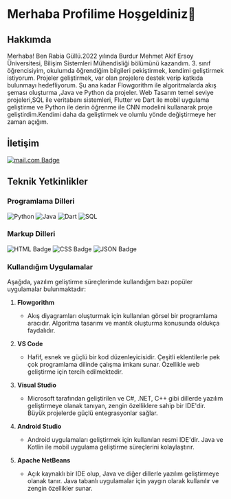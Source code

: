 <h1>Merhaba Profilime Hoşgeldiniz👋 </h1>

<h2>Hakkımda</h2>

   Merhaba! 
Ben Rabia Güllü.2022 yılında Burdur Mehmet Akif Ersoy Üniversitesi, Bilişim Sistemleri Mühendisliği bölümünü kazandım. 3. sınıf öğrencisiyim, okulumda öğrendiğim bilgileri pekiştirmek, kendimi geliştirmek istiyorum. Projeler geliştirmek, var olan projelere destek verip katkıda bulunmayı hedefliyorum. 
Şu ana kadar Flowgorithm ile algoritmalarda akış şeması oluşturma ,Java ve Python da projeler. Web Tasarım temel seviye projeleri,SQL ile veritabanı sistemleri, Flutter ve Dart ile mobil uygulama geliştirme ve Python ile derin öğrenme ile CNN modelini kullanarak proje geliştirdim.Kendimi daha da geliştirmek ve olumlu yönde değiştirmeye her zaman açığım.
    
<h2>İletişim</h2>
                                      

<a href=mailto:rabiagkocael@gmail.com>![mail.com Badge](https://img.shields.io/badge/mail.com-004788?logo=maildotcom&logoColor=fff&style=for-the-badge) </a>

  <h2>Teknik Yetkinlikler</h2>


  <h3>Programlama Dilleri</h3>

![Python](https://img.shields.io/badge/python-3670A0?style=for-the-badge&logo=python&logoColor=ffdd54)
![Java](https://img.shields.io/badge/java-%23ED8B00.svg?style=for-the-badge&logo=openjdk&logoColor=white)
![Dart](https://img.shields.io/badge/dart-0175C2?style=for-the-badge&logo=dart&logoColor=white)
![SQL](https://img.shields.io/badge/sql-003B57?style=for-the-badge&logo=sqlite&logoColor=white)



  <h3>Markup Dilleri</h3>

![HTML Badge](https://img.shields.io/badge/HTML5-E34F26?logo=html5&logoColor=fff&style=for-the-badge)
![CSS Badge](https://img.shields.io/badge/CSS-639?logo=css&logoColor=fff&style=for-the-badge)
![JSON Badge](https://img.shields.io/badge/JSON-000?logo=json&logoColor=fff&style=for-the-badge)


  <h3>Kullandığım Uygulamalar</h3>


Aşağıda, yazılım geliştirme süreçlerimde kullandığım bazı popüler uygulamalar bulunmaktadır:

1. **Flowgorithm**  
   - Akış diyagramları oluşturmak için kullanılan görsel bir programlama aracıdır. Algoritma tasarımı ve mantık oluşturma konusunda oldukça faydalıdır.

2. **VS Code**  
   - Hafif, esnek ve güçlü bir kod düzenleyicisidir. Çeşitli eklentilerle pek çok programlama dilinde çalışma imkanı sunar. Özellikle web geliştirme için tercih edilmektedir.

3. **Visual Studio**  
   - Microsoft tarafından geliştirilen ve C#, .NET, C++ gibi dillerde yazılım geliştirmeye olanak tanıyan, zengin özelliklere sahip bir IDE'dir. Büyük projelerde güçlü entegrasyonlar sağlar.

4. **Android Studio**  
   - Android uygulamaları geliştirmek için kullanılan resmi IDE'dir. Java ve Kotlin ile mobil uygulama geliştirme süreçlerini kolaylaştırır.

5. **Apache NetBeans**  
   - Açık kaynaklı bir IDE olup, Java ve diğer dillerle yazılım geliştirmeye olanak tanır. Java tabanlı uygulamalar için yaygın olarak kullanılır ve zengin özellikler sunar.



